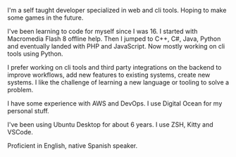 I'm a self taught developer specialized in web and cli tools. Hoping to make some games in the future.

I've been learning to code for myself since I was 16. I started with Macromedia Flash 8 offline help. Then I jumped to C++, C#, Java, Python and eventually landed with PHP and JavaScript. Now mostly working on cli tools using Python.

I prefer working on cli tools and third party integrations on the backend to improve workflows, add new features to existing systems, create new systems. I like the challenge of learning a new language or tooling to solve a problem.

I have some experience with AWS and DevOps. I use Digital Ocean for my personal stuff.

I've been using Ubuntu Desktop for about 6 years. I use ZSH, Kitty and VSCode.

Proficient in English, native Spanish speaker.
